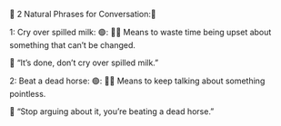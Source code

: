 🌟  2 Natural Phrases for Conversation:📜



1: Cry over spilled milk:
🟢: 🥛😭 Means to waste time being upset about something that can’t be changed.

🔹 “It’s done, don’t cry over spilled milk.”

2: Beat a dead horse:
🟢: 🐎❌ Means to keep talking about something pointless.

🔹 “Stop arguing about it, you’re beating a dead horse.”
